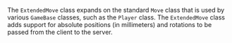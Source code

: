 The `ExtendedMove` class expands on the standard `Move` class that is used by various `GameBase` classes, such as the `Player` class.  The `ExtendedMove` class adds support for absolute positions (in millimeters) and rotations to be passed from the client to the server.